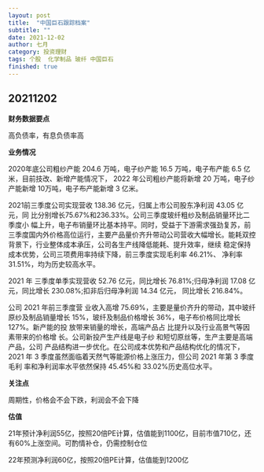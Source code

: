```yaml
---
layout: post
title:  "中国巨石跟踪档案"
subtitle: ""
date: 2021-12-02
author: 七月
category: 投资理财
tags: 个股  化学制品 玻纤 中国巨石
finished: true
---
```


## 20211202

**财务数据要点**

高负债率，有息负债率高

**业务情况**

2020年底公司粗纱产能 204.6 万吨，电子纱产能 16.5 万吨，电子布产能 6.5 亿米，目前技改、新增产能情况下， 2022 年公司粗纱产能将新增 20 万吨，电子纱产能新增 10万吨，电子布产能新增 3 亿米。

2021前三季度公司实现营收 138.36 亿元，归属上市公司股东净利润 43.05 亿元，同 比分别增长75.67%和236.33%。公司三季度玻纤粗纱及制品销量环比二季度小 幅上升，电子布销量环比基本持平。同时，受益于下游需求强劲复苏，前三季度国内外价格高位运行，主要产品量价齐升带动公司营收大幅增长。能耗双控背景下，行业整体成本承压，公司各生产线降低能耗、提升效率，继续 稳定保持成本优势，公司三项费用率持续下降，前三季度实现毛利率 46.21%、 净利率 31.51%，均为历史较高水平。

2021 年 三季度单季实现营收 52.76 亿元，同比增长 76.81%;归母净利润 17.08 亿元，同比增长 230.08%;扣非后归母净利润 14.34 亿元， 同比增长 216.84%。

公司 2021 年前三季度营 业收入高增 75.69%，主要是量价齐升的带动，其中玻纤原纱及制品销量增长 15%，玻纤及制品价格增长 36%，电子布价格同比增长 127%。新产能的投 放带来销量的增长，高端产品占 比提升以及行业高景气等因素带来的价格增 长。公司新投产生产线是电子纱 和短切原丝等，生产主要是高端产品，公司 产品结构进一步优化。在公司成本优势和产品结构优化的情况下，2021 年 3 季度虽然面临着天然气等能源价格上涨压力，但公司 2021 年第 3 季度毛利 率和净利润率水平依然保持 45.45%和 33.02%历史高位水平。

**关注点**

周期性，价格会不会下跌，利润会不会下降

**估值**

21年预计净利润55亿，按照20倍PE计算，估值能到1100亿，目前市值710亿，还有60%上涨空间。可酌情补仓，仍需控制仓位

22年预测净利润60亿，按照20倍PE计算，估值能到1200亿

